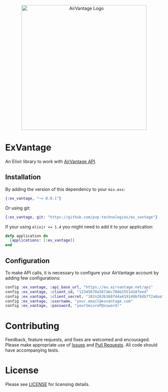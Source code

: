 <p align="center">
	<a href="https://doc.airvantage.net/av">
		<img alt="AirVantage Logo" width="400" src="https://user-images.githubusercontent.com/112219/71285004-1e2faf80-2332-11ea-816b-ba6b87319eab.png">
	</a>
</p>

# ExVantage

An Elixir library to work with [AirVantage API](https://doc.airvantage.net/av).

## Installation

By adding the version of this dependency to your `mix.exs`:

```ex
{:ex_vantage, "~> 0.0.1"}
```
Or using git:

```ex
{:ex_vantage, git: "https://github.com/pvp-technologies/ex_vantage"}
```
If your using `elixir <= 1.4` you might need to add it to your application:

```ex
defp application do
  [applications: [:ex_vantage]]
end
```

## Configuration

To make API calls, it is necessary to configure your AirVantage account by adding few configurations:

```ex
config :ex_vantage, :api_base_url, "https://eu.airvantage.net/api"
config :ex_vantage, :client_id, "12345678a567abc70de2551d18feed"
config :ex_vantage, :client_secret, "182n263b368f44a419149bf8db7f2a6aa"
config :ex_vantage, :username, "your.email@exvantage.com"
config :ex_vantage, :password, "yourSecureP@ssword!"
```

# Contributing

Feedback, feature requests, and fixes are welcomed and encouraged. Please make appropriate use of [Issues](https://github.com/pvp-technologies/ex_vantage/issues) and [Pull Requests](https://github.com/pvp-technologies/ex_vantage/pulls). All code should have accompanying tests.

# License

Please see [LICENSE](LICENSE) for licensing details.
